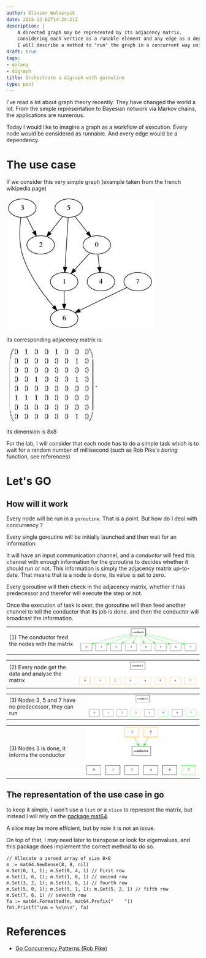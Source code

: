 ```yaml
---
author: Olivier Wulveryck
date: 2015-12-02T14:24:21Z
description: |
    A directed graph may be represented by its adjacency matrix.
    Considering each vertice as a runable element and any edge as a dependency,
    I will describe a method to "run" the graph in a concurrent way using goalang's goroutine
draft: true
tags:
- golang
- digraph
title: Orchestrate a digraph with goroutine
type: post
---
```


I've read a lot about graph theory recently.
They have changed the world a lot. From the simple representation to Bayesian network via Markov chains, the applications are numerous.

Today I would like to imagine a graph as a workflow of execution. Every node would be considered as runnable. And every  edge would be a dependency.

# The use case 
If we consider this very simple graph (example taken from the french wikipedia page)

<img class="img-responsive" src="/assets/images/digraph1.png" alt="digraph example"/>

its corresponding adjacency matrix is:

 <img class="img-responsive" src="/assets/images/matrix1.png" alt="Adjacency matrix"/>

its dimension is 8x8

For the lab, I will consider that each node has to do a simple task which is to wait for a random number of millisecond (such as Rob Pike's _boring_ function, see references)

# Let's GO

## How will it work

Every node will be run in a `goroutine`. That is a point. But how do I deal with concurrency ?

Every single goroutine will be initially launched and then wait for an information.

It will have an input communication channel, and a _conductor_ will feed this channel with enough information for the goroutine to decides whether it should run or not. 
This information is simply the adjacency matrix up-to-date. That means that is a node is done, its value is set to zero.

Every goroutine will then check in the adjacency matrix, whether it has predecessor and therefor will execute the step or not.

Once the execution of task is over, the goroutine will then feed another channel to tell the conductor that its job is done. and then the conductor will broadcast the information.


<table class="table-responsive">
    <td>(1) The conductor feed the nodes with the matrix</td>
    <td> <img class="img-responsive" src="/assets/images/digraph_step1.png" alt="digraph example"/> </td>
</table>
<table class="tableèresponsive">
    <td>(2) Every node get the data and analyse the matrix</td>
    <td> <img class="img-responsive" src="/assets/images/digraph_step2.png" alt="digraph example"/> </td>
</table>
<table class="tableèresponsive">
    <td>(3) Nodes 3, 5 and 7 have no predecessor, they can run</td>
    <td> <img class="img-responsive" src="/assets/images/digraph_step3.png" alt="digraph example"/> </td>
</table>
<table class="table-responsive">
    <td>(3) Nodes 3 is done, it informs the conductor</td>
    <td> <img class="img-responsive" src="/assets/images/digraph_step4.png" alt="digraph example"/> </td>
</table>

## The representation of the use case in go

to keep it simple, I won't use a `list` or a `slice` to represent the matrix, but instead I will rely on the [package mat64](https://godoc.org/github.com/gonum/matrix/mat64).

A slice may be more efficient, but by now it is not an issue. 

On top of that, I may need later to transpose or look for eigenvalues, and this package does implement the correct method to do so.

```golang
// Allocate a zeroed array of size 8×8
m := mat64.NewDense(8, 8, nil)
m.Set(0, 1, 1); m.Set(0, 4, 1) // First row
m.Set(1, 6, 1); m.Set(1, 6, 1) // second row
m.Set(3, 2, 1); m.Set(3, 6, 1) // fourth row
m.Set(5, 0, 1); m.Set(5, 1, 1); m.Set(5, 2, 1) // fifth row
m.Set(7, 6, 1) // seventh row
fa := mat64.Formatted(m, mat64.Prefix("    "))
fmt.Printf("\nm = %v\n\n", fa)
```


# References

* [Go Concurrency Patterns (Rob Pike)](https://talks.golang.org/2012/concurrency.slide)
